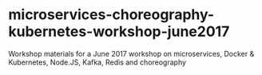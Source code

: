 # microservices-choreography-kubernetes-workshop-june2017
Workshop materials for a June 2017 workshop on microservices, Docker &amp; Kubernetes, Node.JS, Kafka, Redis and choreography
